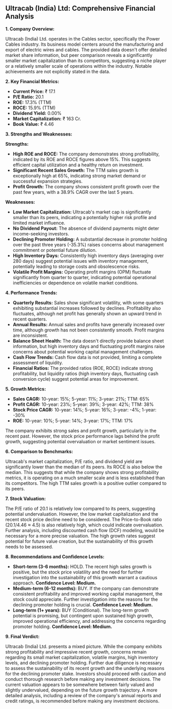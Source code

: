 ## Ultracab (India) Ltd: Comprehensive Financial Analysis

**1. Company Overview:**

Ultracab (India) Ltd. operates in the Cables sector, specifically the Power Cables industry.  Its business model centers around the manufacturing and export of electric wires and cables.  The provided data doesn't offer detailed market share information, but peer comparison reveals a significantly smaller market capitalization than its competitors, suggesting a niche player or a relatively smaller scale of operations within the industry.  Notable achievements are not explicitly stated in the data.

**2. Key Financial Metrics:**

* **Current Price:** ₹ 17.1
* **P/E Ratio:** 20.1
* **ROE:** 17.3% (TTM)
* **ROCE:** 15.9% (TTM)
* **Dividend Yield:** 0.00%
* **Market Capitalization:** ₹ 163 Cr.
* **Book Value:** ₹ 4.46

**3. Strengths and Weaknesses:**

**Strengths:**

* **High ROE and ROCE:**  The company demonstrates strong profitability, indicated by its ROE and ROCE figures above 15%. This suggests efficient capital utilization and a healthy return on investment.
* **Significant Recent Sales Growth:** The TTM sales growth is exceptionally high at 65%, indicating strong market demand or successful expansion strategies.
* **Profit Growth:**  The company shows consistent profit growth over the past few years, with a 38.9% CAGR over the last 5 years.

**Weaknesses:**

* **Low Market Capitalization:**  Ultracab's market cap is significantly smaller than its peers, indicating a potentially higher risk profile and limited market influence.
* **No Dividend Payout:** The absence of dividend payments might deter income-seeking investors.
* **Declining Promoter Holding:** A substantial decrease in promoter holding over the past three years (-35.3%) raises concerns about management commitment or potential future dilution.
* **High Inventory Days:** Consistently high inventory days (averaging over 280 days) suggest potential issues with inventory management, potentially leading to storage costs and obsolescence risks.
* **Volatile Profit Margins:** Operating profit margins (OPM) fluctuate significantly from quarter to quarter, indicating potential operational inefficiencies or dependence on volatile market conditions.


**4. Performance Trends:**

* **Quarterly Results:** Sales show significant volatility, with some quarters exhibiting substantial increases followed by declines.  Profitability also fluctuates, although net profit has generally shown an upward trend in recent quarters.
* **Annual Results:**  Annual sales and profits have generally increased over time, although growth has not been consistently smooth.  Profit margins are inconsistent.
* **Balance Sheet Health:**  The data doesn't directly provide balance sheet information, but high inventory days and fluctuating profit margins raise concerns about potential working capital management challenges.
* **Cash Flow Trends:**  Cash flow data is not provided, limiting a complete assessment of liquidity.
* **Financial Ratios:**  The provided ratios (ROE, ROCE) indicate strong profitability, but liquidity ratios (high inventory days, fluctuating cash conversion cycle) suggest potential areas for improvement.

**5. Growth Metrics:**

* **Sales CAGR:** 10-year: 15%; 5-year: 11%; 3-year: 21%; TTM: 65%
* **Profit CAGR:** 10-year: 23%; 5-year: 39%; 3-year: 42%; TTM: 38%
* **Stock Price CAGR:** 10-year: 14%; 5-year: 16%; 3-year: -4%; 1-year: -30%
* **ROE:** 10-year: 10%; 5-year: 14%; 3-year: 17%; TTM: 17%

The company exhibits strong sales and profit growth, particularly in the recent past. However, the stock price performance lags behind the profit growth, suggesting potential overvaluation or market sentiment issues.

**6. Comparison to Benchmarks:**

Ultracab's market capitalization, P/E ratio, and dividend yield are significantly lower than the median of its peers.  Its ROCE is also below the median. This suggests that while the company shows strong profitability metrics, it is operating on a much smaller scale and is less established than its competitors.  The high TTM sales growth is a positive outlier compared to its peers.

**7. Stock Valuation:**

The P/E ratio of 20.1 is relatively low compared to its peers, suggesting potential undervaluation. However, the low market capitalization and the recent stock price decline need to be considered.  The Price-to-Book ratio (20.1/4.46 ≈ 4.5) is also relatively high, which could indicate overvaluation.  Further analysis, including discounted cash flow (DCF) modeling, would be necessary for a more precise valuation.  The high growth rates suggest potential for future value creation, but the sustainability of this growth needs to be assessed.

**8. Recommendations and Confidence Levels:**

* **Short-term (3-6 months):** HOLD.  The recent high sales growth is positive, but the stock price volatility and the need for further investigation into the sustainability of this growth warrant a cautious approach.  **Confidence Level: Medium.**
* **Medium-term (6-12 months):** BUY.  If the company can demonstrate consistent profitability and improved working capital management, the stock could appreciate.  Further investigation into the reasons for the declining promoter holding is crucial. **Confidence Level: Medium.**
* **Long-term (1+ years):** BUY (Conditional).  The long-term growth potential is promising, but contingent upon sustained high growth, improved operational efficiency, and addressing the concerns regarding promoter holding.  **Confidence Level: Medium.**

**9. Final Verdict:**

Ultracab (India) Ltd. presents a mixed picture.  While the company exhibits strong profitability and impressive recent growth, concerns remain regarding its small market capitalization, volatile margins, high inventory levels, and declining promoter holding.  Further due diligence is necessary to assess the sustainability of its recent growth and the underlying reasons for the declining promoter stake.  Investors should proceed with caution and conduct thorough research before making any investment decisions.  The current valuation appears to be somewhere between fairly valued and slightly undervalued, depending on the future growth trajectory.  A more detailed analysis, including a review of the company's annual reports and credit ratings, is recommended before making any investment decisions.
